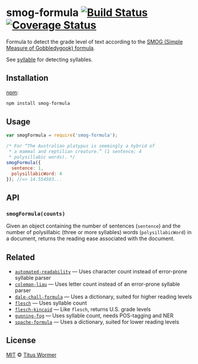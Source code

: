 # smog-formula [![Build Status][travis-badge]][travis] [![Coverage Status][codecov-badge]][codecov]

Formula to detect the grade level of text according to the
[SMOG (Simple Measure of Gobbledygook) formula][formula].

See [syllable][] for detecting syllables.

## Installation

[npm][]:

```bash
npm install smog-formula
```

## Usage

```js
var smogFormula = require('smog-formula');

/* For “The Australian platypus is seemingly a hybrid of
 * a mammal and reptilian creature.” (1 sentence; 4
 * polysillabic words). */
smogFormula({
  sentence: 1,
  polysillabicWord: 4
}); //=> 14.554593...
```

## API

### `smogFormula(counts)`

Given an object containing the number of sentences
(`sentence`) and the number of polysillabic (three or
more syllables) words (`polysillabicWord`) in a document,
returns the reading ease associated with the document.

## Related

*   [`automated-readability`](https://github.com/wooorm/automated-readability)
    — Uses character count instead of error-prone syllable parser
*   [`coleman-liau`](https://github.com/wooorm/coleman-liau)
    — Uses letter count instead of an error-prone syllable parser
*   [`dale-chall-formula`](https://github.com/wooorm/dale-chall-formula)
    — Uses a dictionary, suited for higher reading levels
*   [`flesch`](https://github.com/wooorm/flesch)
    — Uses syllable count
*   [`flesch-kincaid`](https://github.com/wooorm/flesch-kincaid)
    — Like `flesch`, returns U.S. grade levels
*   [`gunning-fog`](https://github.com/wooorm/gunning-fog)
    — Uses syllable count, needs POS-tagging and NER
*   [`spache-formula`](https://github.com/wooorm/spache-formula)
    — Uses a dictionary, suited for lower reading levels

## License

[MIT][license] © [Titus Wormer][author]

<!-- Definitions -->

[travis-badge]: https://img.shields.io/travis/words/smog-formula.svg

[travis]: https://travis-ci.org/words/smog-formula

[codecov-badge]: https://img.shields.io/codecov/c/github/words/smog-formula.svg

[codecov]: https://codecov.io/github/words/smog-formula

[npm]: https://docs.npmjs.com/cli/install

[license]: LICENSE

[author]: http://wooorm.com

[formula]: http://en.wikipedia.org/wiki/SMOG

[syllable]: https://github.com/words/syllable
